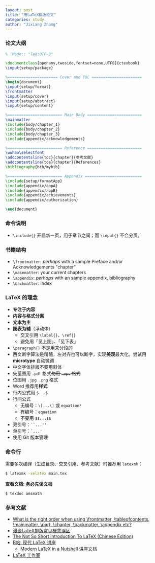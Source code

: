 ```yaml
---
layout: post
title: "用LaTeX排版论文"
categories: study
author: "Jixiang Zhang"
---
```


### 论文大纲

```latex
% !Mode:: "TeX:UTF-8"

\documentclass[openany,twoside,fontset=none,UTF8]{ctexbook}
\input{setup/package}

%====================== Cover and TOC ======================
\begin{document}
\input{setup/format}
\frontmatter
\input{setup/cover}
\input{setup/abstract}
\input{setup/content}

%======================== Main Body ========================
\mainmatter
\include{body/chapter_1}
\include{body/chapter_2}
\include{body/chapter_3}
\include{appendix/acknowledgements}

%======================== Reference ========================
\wuhao\selectfont
\addcontentsline{toc}{chapter}{参考文献}
\addcontentsline{toe}{chapter}{References}
\bibliography{bib/mybib}

%======================== Appendix =========================
\include{setup/formatApp}
\include{appendix/appA}
\include{appendix/appB}
\include{appendix/achievements}
\include{appendix/authorization}

\end{document}
```

### 命令说明

- `\include{}` 开启新一页，用于章节之间；而 `\input{}` 不会分页。

### 书籍结构

- `\frontmatter`: *perhaps* with a sample Preface and/or Acknowledgements "chapter"
- `\mainmatter`: your current chapters
- `\appendix`: *perhaps* with an sample appendix, bibliography
- `\backmatter`: index

### LaTeX 的理念

- **专注于内容**
- **内容与格式分离**
- **文本为主**
- **图表为辅**（浮动体）
  - 交叉引用 `\label{}`、`\ref{}`
  - 避免用「见上图」、「见下表」
- `\paragraph{}` 不是用来分段的
- 西文断字算法是精髓，左对齐也可以断字，实现**美观**最大化。尝试用 **microtype** 自动微调
- 中文字体排版不要用斜体
- 矢量图用 `.pdf` 格式~~勿用 `.eps` 格式~~
- 位图用 `.jpg .png` 格式
- Word 推荐用**样式**
- 行内公式用 `$...$`
- 行间公式
  - 无编号：`\[...\]` 或 `equation*`
  - 有编号：`equation`
  - 不要用 `$$...$$`
- 双引号：``` ``...'' ```
- 单引号：``` `...' ```
- 使用 Git 版本管理

### 命令行

需要多次编译（生成目录、交叉引用、参考文献）时推荐用 `latexmk`：

```bash
$ latexmk -xelatex main.tex
```

**查看文档: 务必先读文档**

```bash
$ texdoc amsmath
```


### 参考文献

- [What is the right order when using \frontmatter, \tableofcontents, \mainmatter, \part, \chapter, \backmatter, \appendix etc?](https://tex.stackexchange.com/questions/20538/what-is-the-right-order-when-using-frontmatter-tableofcontents-mainmatter)
- [漫谈LaTeX排版常见概念误区](https://www.bilibili.com/video/av64370332)
- [The Not So Short Introduction To LaTeX (Chinese Edition)](https://github.com/louisstuart96/lshort-new-zh-cn)
- [B站: 现代 LaTeX 讲座](https://www.bilibili.com/video/av93993607)
  - [Modern LaTeX in a Nutshell 讲座文档](https://github.com/stone-zeng/latex-talk)
- [LaTeX 工作室](www.latexstudio.net)